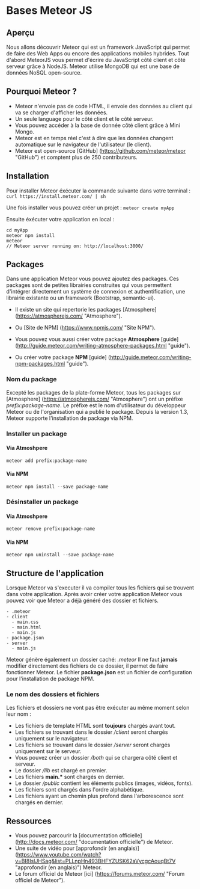 # Bases Meteor JS

## Aperçu

Nous allons découvrir Meteor qui est un framework JavaScript qui permet de faire des Web Apps ou encore des applications mobiles hybrides.
Tout d'abord MeteorJS vous permet d'écrire du JavaScript côté client et côté serveur grâce à NodeJS.
Meteor utilise MongoDB qui est une base de données NoSQL open-source.


## Pourquoi Meteor ?

* Meteor n'envoie pas de code HTML, il envoie des données au client qui va se charger d'afficher les données.
* Un seule language pour le côté client et le côté serveur.
* Vous pouvez accéder à la base de donnée côté client grâce à Mini Mongo.
* Meteor est en temps réel c'est à dire que les données changent automatique sur le navigateur de l'utilisateur (le client).
* Meteor est open-source [GitHub] (https://github.com/meteor/meteor "GitHub") et comptent plus de 250 contributeurs.

## Installation

Pour installer Meteor éxécuter la commande suivante dans votre terminal :
`curl https://install.meteor.com/ | sh`

Une fois installer vous pouvez créer un projet :
`meteor create myApp`

Ensuite éxécuter votre application en local :
```
cd myApp
meteor npm install
meteor
// Meteor server running on: http://localhost:3000/
```


## Packages

Dans une application Meteor vous pouvez ajoutez des packages.
Ces packages sont de petites librairies construites qui vous permettent d'intégrer directement un système de connexion et authentification, une librairie existante ou un framework (Bootstrap, semantic-ui).

* Il existe un site qui repertorie les packages [Atmosphere] (https://atmospherejs.com/ "Atmosphere").
* Ou [Site de NPM] (https://www.npmjs.com/ "Site NPM").

* Vous pouvez vous aussi créer votre package **Atmosphere** [guide] (http://guide.meteor.com/writing-atmosphere-packages.html "guide").
* Ou créer votre package **NPM** [guide] (http://guide.meteor.com/writing-npm-packages.html "guide").

### Nom du package
Excepté les packages de la plate-forme Meteor, tous les packages sur [Atmosphere] (https://atmospherejs.com/ "Atmosphere") ont un préfixe *prefix:package-name*.
Le préfixe est le nom d'utilisateur du développeur Meteor ou de l'organisation qui a publié le package.
Depuis la version 1.3, Meteor supporte l'installation de package via NPM.

### Installer un package

#### Via Atmoshpere
`meteor add prefix:package-name`

#### Via NPM
`meteor npm install --save package-name`

### Désinstaller un package

#### Via Atmoshpere
`meteor remove prefix:package-name`

#### Via NPM
`meteor npm uninstall --save package-name`


## Structure de l'application

Lorsque Meteor va s'executer il va compiler tous les fichiers qui se trouvent dans votre application.
Après avoir créer votre application Meteor vous pouvez voir que Meteor a déjà généré des dossier et fichiers.

```
- .meteor
- client
  - main.css
  - main.html
  - main.js
- package.json
- server
  - main.js
```

Meteor génère également un dossier caché: *.meteor*
Il ne faut **jamais** modifier directement des fichiers de ce dossier, il permet de faire fonctionner Meteor.
Le fichier **package.json** est un fichier de configuration pour l'installation de package NPM.

### Le nom des dossiers et fichiers
Les fichiers et dossiers ne vont pas être exécuter au même moment selon leur nom :

* Les fichiers de template HTML sont **toujours** chargés avant tout.
* Les fichiers se trouvant dans le dossier */client* seront chargés uniquement sur le navigateur.
* Les fichiers se trouvant dans le dossier */server* seront chargés uniquement sur le serveur.
* Vous pouvez créer un dossier */both* qui se chargera côté client et serveur.
* Le dossier */lib* est chargé en premier.
* Les fichiers __main.*__ sont chargés en dernier.
* Le dossier */public* contient les éléments publics (images, vidéos, fonts).
* Les fichiers sont chargés dans l'ordre alphabétique.
* Les fichiers ayant un chemin plus profond dans l'arborescence sont chargés en dernier.

## Ressources

* Vous pouvez parcourir la [documentation officielle] (http://docs.meteor.com/ "documentation officielle") de Meteor.
* Une suite de vidéo pour [approfondir (en anglais)] (https://www.youtube.com/watch?v=BI8IslJHSag&list=PLLnpHn493BHFYZUSK62aVycgcAouqBt7V "approfondir (en anglais)") Meteor.
* Le forum officiel de Meteor [ici] (https://forums.meteor.com/ "Forum officiel de Meteor").
